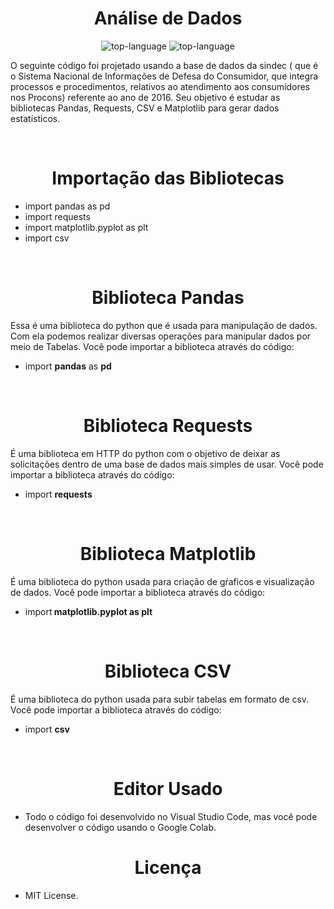 
<h1 align="center">Análise de Dados</h1>

<p align="center" display="inline-block">

<img src="https://img.shields.io/badge/Python-14354C?style=for-the-badge&logo=python&logoColor=green" alt="top-language"/>
<img src="https://img.shields.io/badge/Markdown-000000?style=for-the-badge&logo=markdown&logoColor=white" alt="top-language"/>

</p>

<p> O seguinte código foi projetado usando a base de dados  da  sindec ( que é o Sistema Nacional de Informações de Defesa do Consumidor, que integra processos e procedimentos, relativos ao atendimento aos consumidores nos Procons) referente ao ano de 2016. Seu objetivo é estudar as bibliotecas Pandas, Requests, CSV e Matplotlib para gerar dados estatísticos.
</p><br>

<h1 align="center">Importação das Bibliotecas</h1>

- import pandas as pd <br>
- import requests <br>
- import matplotlib.pyplot as plt<br>
- import csv <br>

<br>

<h1 align="center">Biblioteca Pandas</h1>

<p> Essa é uma biblioteca do python que é usada para manipulação de dados. Com ela podemos realizar diversas operações para manipular dados por meio de Tabelas.
Você pode importar a biblioteca através do código:</p>

- import <strong>pandas</strong> as <strong>pd</strong><p>

<br>

<h1 align="center">Biblioteca Requests</h1>

<p> É uma biblioteca em HTTP do python com o objetivo de deixar as solicitações  dentro de uma base de dados mais simples de usar. Você pode importar a biblioteca através do código: </p>

- import <strong> requests</strong></p>
<br>

<h1 align="center">Biblioteca Matplotlib</h1>

<p> É uma biblioteca do python usada para criação de gŕaficos e visualização de dados. Você pode importar a biblioteca através do código:</p>

- import<strong> matplotlib.pyplot as plt</strong>

<br>

<h1 align="center">Biblioteca CSV</h1>

<p> É uma biblioteca do python usada para subir tabelas em formato de csv. Você pode importar a biblioteca através do código:

  - import <strong>csv</strong></p>

<br>

<h1 align="center">Editor Usado</h1>

- Todo o código foi desenvolvido no Visual Studio Code, mas você pode desenvolver o código usando o Google Colab.


<h1 align="center">Licença</h1>

- MIT License.
